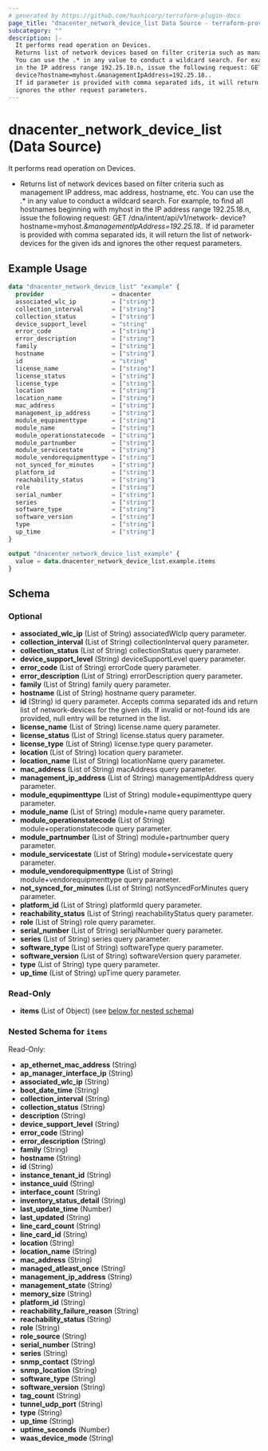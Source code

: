 ```yaml
---
# generated by https://github.com/hashicorp/terraform-plugin-docs
page_title: "dnacenter_network_device_list Data Source - terraform-provider-dnacenter"
subcategory: ""
description: |-
  It performs read operation on Devices.
  Returns list of network devices based on filter criteria such as management IP address, mac address, hostname, etc.
  You can use the .* in any value to conduct a wildcard search. For example, to find all hostnames beginning with myhost
  in the IP address range 192.25.18.n, issue the following request: GET /dna/intent/api/v1/network-
  device?hostname=myhost.&managementIpAddress=192.25.18..
  If id parameter is provided with comma separated ids, it will return the list of network-devices for the given ids and
  ignores the other request parameters.
---
```


# dnacenter_network_device_list (Data Source)

It performs read operation on Devices.

- Returns list of network devices based on filter criteria such as management IP address, mac address, hostname, etc.
You can use the .* in any value to conduct a wildcard search. For example, to find all hostnames beginning with myhost
in the IP address range 192.25.18.n, issue the following request: GET /dna/intent/api/v1/network-
device?hostname=myhost.*&managementIpAddress=192.25.18..*
If id parameter is provided with comma separated ids, it will return the list of network-devices for the given ids and
ignores the other request parameters.

## Example Usage

```terraform
data "dnacenter_network_device_list" "example" {
  provider                   = dnacenter
  associated_wlc_ip          = ["string"]
  collection_interval        = ["string"]
  collection_status          = ["string"]
  device_support_level       = "string"
  error_code                 = ["string"]
  error_description          = ["string"]
  family                     = ["string"]
  hostname                   = ["string"]
  id                         = "string"
  license_name               = ["string"]
  license_status             = ["string"]
  license_type               = ["string"]
  location                   = ["string"]
  location_name              = ["string"]
  mac_address                = ["string"]
  management_ip_address      = ["string"]
  module_equpimenttype       = ["string"]
  module_name                = ["string"]
  module_operationstatecode  = ["string"]
  module_partnumber          = ["string"]
  module_servicestate        = ["string"]
  module_vendorequipmenttype = ["string"]
  not_synced_for_minutes     = ["string"]
  platform_id                = ["string"]
  reachability_status        = ["string"]
  role                       = ["string"]
  serial_number              = ["string"]
  series                     = ["string"]
  software_type              = ["string"]
  software_version           = ["string"]
  type                       = ["string"]
  up_time                    = ["string"]
}

output "dnacenter_network_device_list_example" {
  value = data.dnacenter_network_device_list.example.items
}
```

<!-- schema generated by tfplugindocs -->
## Schema

### Optional

- **associated_wlc_ip** (List of String) associatedWlcIp query parameter.
- **collection_interval** (List of String) collectionInterval query parameter.
- **collection_status** (List of String) collectionStatus query parameter.
- **device_support_level** (String) deviceSupportLevel query parameter.
- **error_code** (List of String) errorCode query parameter.
- **error_description** (List of String) errorDescription query parameter.
- **family** (List of String) family query parameter.
- **hostname** (List of String) hostname query parameter.
- **id** (String) id query parameter. Accepts comma separated ids and return list of network-devices for the given ids. If invalid or not-found ids are provided, null entry will be returned in the list.
- **license_name** (List of String) license.name query parameter.
- **license_status** (List of String) license.status query parameter.
- **license_type** (List of String) license.type query parameter.
- **location** (List of String) location query parameter.
- **location_name** (List of String) locationName query parameter.
- **mac_address** (List of String) macAddress query parameter.
- **management_ip_address** (List of String) managementIpAddress query parameter.
- **module_equpimenttype** (List of String) module+equpimenttype query parameter.
- **module_name** (List of String) module+name query parameter.
- **module_operationstatecode** (List of String) module+operationstatecode query parameter.
- **module_partnumber** (List of String) module+partnumber query parameter.
- **module_servicestate** (List of String) module+servicestate query parameter.
- **module_vendorequipmenttype** (List of String) module+vendorequipmenttype query parameter.
- **not_synced_for_minutes** (List of String) notSyncedForMinutes query parameter.
- **platform_id** (List of String) platformId query parameter.
- **reachability_status** (List of String) reachabilityStatus query parameter.
- **role** (List of String) role query parameter.
- **serial_number** (List of String) serialNumber query parameter.
- **series** (List of String) series query parameter.
- **software_type** (List of String) softwareType query parameter.
- **software_version** (List of String) softwareVersion query parameter.
- **type** (List of String) type query parameter.
- **up_time** (List of String) upTime query parameter.

### Read-Only

- **items** (List of Object) (see [below for nested schema](#nestedatt--items))

<a id="nestedatt--items"></a>
### Nested Schema for `items`

Read-Only:

- **ap_ethernet_mac_address** (String)
- **ap_manager_interface_ip** (String)
- **associated_wlc_ip** (String)
- **boot_date_time** (String)
- **collection_interval** (String)
- **collection_status** (String)
- **description** (String)
- **device_support_level** (String)
- **error_code** (String)
- **error_description** (String)
- **family** (String)
- **hostname** (String)
- **id** (String)
- **instance_tenant_id** (String)
- **instance_uuid** (String)
- **interface_count** (String)
- **inventory_status_detail** (String)
- **last_update_time** (Number)
- **last_updated** (String)
- **line_card_count** (String)
- **line_card_id** (String)
- **location** (String)
- **location_name** (String)
- **mac_address** (String)
- **managed_atleast_once** (String)
- **management_ip_address** (String)
- **management_state** (String)
- **memory_size** (String)
- **platform_id** (String)
- **reachability_failure_reason** (String)
- **reachability_status** (String)
- **role** (String)
- **role_source** (String)
- **serial_number** (String)
- **series** (String)
- **snmp_contact** (String)
- **snmp_location** (String)
- **software_type** (String)
- **software_version** (String)
- **tag_count** (String)
- **tunnel_udp_port** (String)
- **type** (String)
- **up_time** (String)
- **uptime_seconds** (Number)
- **waas_device_mode** (String)


